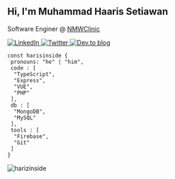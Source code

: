 ## Hi, I'm Muhammad Haaris Setiawan
Software Enginer @ [NMWClinic](https://nmwclinic.co.id/)

<a href="https://www.linkedin.com/in/harizinside/">
 <img alt="LinkedIn" src="https://img.shields.io/badge/harizinside-%230077B5.svg?style=for-the-badge&logo=linkedin&logoColor=white"/>
</a>
<a href="https://www.twitter.com/harizinside">
 <img alt="Twitter" src="https://img.shields.io/badge/harizinside-%231DA1F2.svg?style=for-the-badge&logo=Twitter&logoColor=white"/>
</a>
<a href="https://dev.to/harizinside">
 <img alt="Dev.to blog" src="https://img.shields.io/badge/dev.to-0A0A0A?style=for-the-badge&logo=dev.to&logoColor=white" />
</a>


```node
const harisinside {
 pronouns: "he" | "him",
 code : [
  "TypeScript",
  "Express",
  "VUE",
  "PHP"
 ],
 db : [
  "MongoDB",
  "MySQL"
 ],
 tools : [
  "Firebase",
  "Git"
 ]
}
```
     
<p><img align="center" src="https://github-readme-stats.vercel.app/api/top-langs?username=harizinside&show_icons=true&locale=en&layout=compact" alt="harizinside" /></p>
